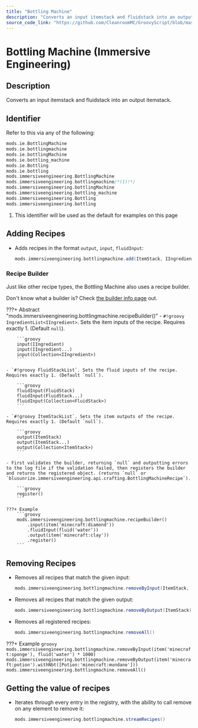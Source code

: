 ```yaml
---
title: "Bottling Machine"
description: "Converts an input itemstack and fluidstack into an output itemstack."
source_code_link: "https://github.com/CleanroomMC/GroovyScript/blob/master/src/main/java/com/cleanroommc/groovyscript/compat/mods/immersiveengineering/BottlingMachine.java"
---
```


# Bottling Machine (Immersive Engineering)

## Description

Converts an input itemstack and fluidstack into an output itemstack.

## Identifier

Refer to this via any of the following:

```groovy hl_lines="8"
mods.ie.BottlingMachine
mods.ie.bottlingmachine
mods.ie.bottlingMachine
mods.ie.bottling_machine
mods.ie.Bottling
mods.ie.bottling
mods.immersiveengineering.BottlingMachine
mods.immersiveengineering.bottlingmachine/*(1)!*/
mods.immersiveengineering.bottlingMachine
mods.immersiveengineering.bottling_machine
mods.immersiveengineering.Bottling
mods.immersiveengineering.bottling
```

1. This identifier will be used as the default for examples on this page

## Adding Recipes

- Adds recipes in the format `output`, `input`, `fluidInput`:

    ```groovy
    mods.immersiveengineering.bottlingmachine.add(ItemStack, IIngredient, FluidStack)
    ```


### Recipe Builder

Just like other recipe types, the Bottling Machine also uses a recipe builder.

Don't know what a builder is? Check [the builder info page](../../../groovy/builder.md) out.

???+ Abstract "mods.immersiveengineering.bottlingmachine.recipeBuilder()"
    - `#!groovy IngredientList<IIngredient>`. Sets the item inputs of the recipe. Requires exactly 1. (Default `null`).

        ```groovy
        input(IIngredient)
        input(IIngredient...)
        input(Collection<IIngredient>)
        ```

    - `#!groovy FluidStackList`. Sets the fluid inputs of the recipe. Requires exactly 1. (Default `null`).

        ```groovy
        fluidInput(FluidStack)
        fluidInput(FluidStack...)
        fluidInput(Collection<FluidStack>)
        ```

    - `#!groovy ItemStackList`. Sets the item outputs of the recipe. Requires exactly 1. (Default `null`).

        ```groovy
        output(ItemStack)
        output(ItemStack...)
        output(Collection<ItemStack>)
        ```

    - First validates the builder, returning `null` and outputting errors to the log file if the validation failed, then registers the builder and returns the registered object. (returns `null` or `blusunrize.immersiveengineering.api.crafting.BottlingMachineRecipe`).

        ```groovy
        register()
        ```

    ???+ Example
        ```groovy
        mods.immersiveengineering.bottlingmachine.recipeBuilder()
            .input(item('minecraft:diamond'))
            .fluidInput(fluid('water'))
            .output(item('minecraft:clay'))
            .register()
        ```



## Removing Recipes

- Removes all recipes that match the given input:

    ```groovy
    mods.immersiveengineering.bottlingmachine.removeByInput(ItemStack, FluidStack)
    ```

- Removes all recipes that match the given output:

    ```groovy
    mods.immersiveengineering.bottlingmachine.removeByOutput(ItemStack)
    ```

- Removes all registered recipes:

    ```groovy
    mods.immersiveengineering.bottlingmachine.removeAll()
    ```

???+ Example
    ```groovy
    mods.immersiveengineering.bottlingmachine.removeByInput(item('minecraft:sponge'), fluid('water') * 1000)
    mods.immersiveengineering.bottlingmachine.removeByOutput(item('minecraft:potion').withNbt([Potion:'minecraft:mundane']))
    mods.immersiveengineering.bottlingmachine.removeAll()
    ```

## Getting the value of recipes

- Iterates through every entry in the registry, with the ability to call remove on any element to remove it:

    ```groovy
    mods.immersiveengineering.bottlingmachine.streamRecipes()
    ```
